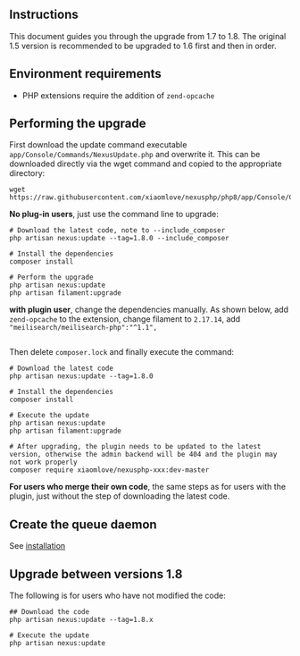 <ArticleTopAd></ArticleTopAd>

## Instructions
This document guides you through the upgrade from 1.7 to 1.8. The original 1.5 version is recommended to be upgraded to 1.6 first and then in order.

## Environment requirements

- PHP extensions require the addition of `zend-opcache`

## Performing the upgrade

First download the update command executable `app/Console/Commands/NexusUpdate.php` and overwrite it. This can be downloaded directly via the wget command and copied to the appropriate directory:
```
wget https://raw.githubusercontent.com/xiaomlove/nexusphp/php8/app/Console/Commands/NexusUpdate.php
```

**No plug-in users**, just use the command line to upgrade:
```
# Download the latest code, note to --include_composer
php artisan nexus:update --tag=1.8.0 --include_composer

# Install the dependencies
composer install

# Perform the upgrade
php artisan nexus:update
php artisan filament:upgrade
```

**with plugin user**, change the dependencies manually. As shown below, add `zend-opcache` to the extension, change filament to `2.17.14`, add `"meilisearch/meilisearch-php":"^1.1",`

<img :src="$withBase('/images/composer.json_1.8.png')">

Then delete `composer.lock` and finally execute the command:
```
# Download the latest code
php artisan nexus:update --tag=1.8.0

# Install the dependencies
composer install

# Execute the update
php artisan nexus:update
php artisan filament:upgrade

# After upgrading, the plugin needs to be updated to the latest version, otherwise the admin backend will be 404 and the plugin may not work properly
composer require xiaomlove/nexusphp-xxx:dev-master
```

**For users who merge their own code**, the same steps as for users with the plugin, just without the step of downloading the latest code.

## Create the queue daemon
See [installation](./installation.md#create-queue-daemon-1-8-required)

## Upgrade between versions 1.8

The following is for users who have not modified the code:

```
## Download the code
php artisan nexus:update --tag=1.8.x

# Execute the update
php artisan nexus:update
```